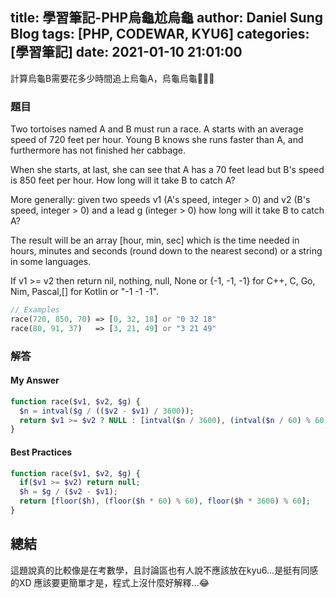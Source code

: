 title: 學習筆記-PHP烏龜尬烏龜
author: Daniel Sung Blog
tags: [PHP, CODEWAR, KYU6]
categories: [學習筆記]
date: 2021-01-10 21:01:00
---
計算烏龜B需要花多少時間追上烏龜A，烏龜烏龜🐢🐢🐢
<!-- more -->
### 題目
Two tortoises named A and B must run a race. A starts with an average speed of 720 feet per hour. Young B knows she runs faster than A, and furthermore has not finished her cabbage.

When she starts, at last, she can see that A has a 70 feet lead but B's speed is 850 feet per hour. How long will it take B to catch A?

More generally: given two speeds v1 (A's speed, integer > 0) and v2 (B's speed, integer > 0) and a lead g (integer > 0) how long will it take B to catch A?

The result will be an array [hour, min, sec] which is the time needed in hours, minutes and seconds (round down to the nearest second) or a string in some languages.

If v1 >= v2 then return nil, nothing, null, None or {-1, -1, -1} for C++, C, Go, Nim, Pascal,[] for Kotlin or "-1 -1 -1".
```php
// Examples
race(720, 850, 70) => [0, 32, 18] or "0 32 18"
race(80, 91, 37)   => [3, 21, 49] or "3 21 49" 
```

### 解答
#### My Answer
```php
function race($v1, $v2, $g) {
  $n = intval($g / (($v2 - $v1) / 3600));
  return $v1 >= $v2 ? NULL : [intval($n / 3600), (intval($n / 60) % 60), ($n % 60)];
}
```

#### Best Practices
```php
function race($v1, $v2, $g) {
  if($v1 >= $v2) return null;
  $h = $g / ($v2 - $v1);
  return [floor($h), (floor($h * 60) % 60), floor($h * 3600) % 60];
}
```

## 總結
這題說真的比較像是在考數學，且討論區也有人說不應該放在kyu6...是挺有同感的XD
應該要更簡單才是，程式上沒什麼好解釋...😂